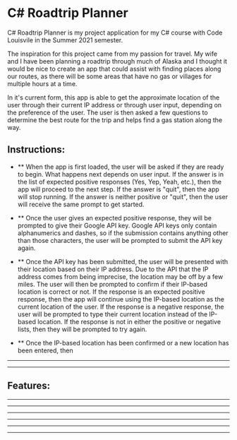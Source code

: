 ﻿# C# Roadtrip Planner

C# Roadtrip Planner is my project application for my C# course with Code Louisvile in the Summer 2021 semester.

The inspiration for this project came from my passion for travel. My wife and I have been planning a roadtrip through much of Alaska and I thought it would be nice to create an app that could assist with finding places along our routes, as there will be some areas that have no gas or villages for multiple hours at a time.

In it's current form, this app is able to get the approximate location of the user through their current IP address or through user input, depending on the preference of the user. The user is then asked a few questions to determine the best route for the trip and helps find a gas station along the way.

## Instructions:
* ** When the app is first loaded, the user will be asked if they are ready to begin. What happens next depends on user input. If the answer is in the list of expected positive responses (Yes, Yep, Yeah, etc.), then the app will proceed to the next step. If the answer is "quit", then the app will stop running. If the answer is neither positive or "quit", then the user will receive the same prompt to get started.

* ** Once the user gives an expected positive response, they will be prompted to give their Google API key. Google API keys only contain alphanumerics and dashes, so if the submission contains anything other than those characters, the user will be prompted to submit the API key again.

* ** Once the API key has been submitted, the user will be presented with their location based on their IP address. Due to the API that the IP address comes from being imprecise, the location may be off by a few miles. The user will then be prompted to confirm if their IP-based location is correct or not. If the response is an expected positive response, then the app will continue using the IP-based location as the current location of the user. If the response is a negative response, the user will be prompted to type their current location instead of the IP-based location. If the response is not in either the positive or negative lists, then they will be prompted to try again.

* ** Once the IP-based location has been confirmed or a new location has been entered, then 

* **

* **

## Features:

* **

* **

* **

* **

* **

* **